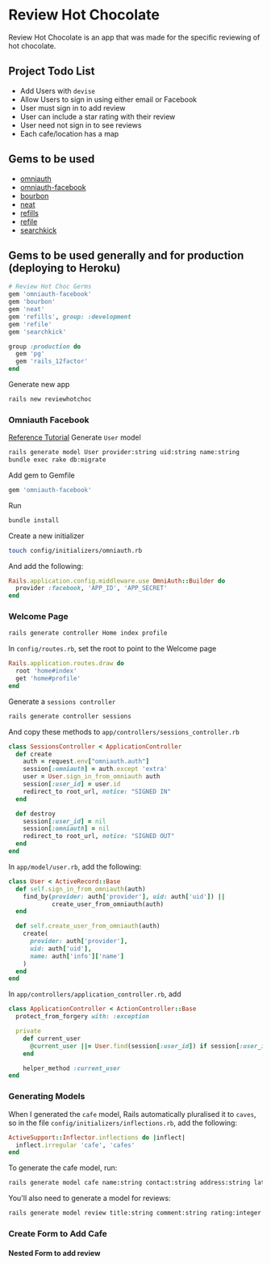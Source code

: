 # Review Hot Chocolate
Review Hot Chocolate is an app that was made for the specific reviewing of hot chocolate.

## Project Todo List
* Add Users with `devise`
* Allow Users to sign in using either email or Facebook
* User must sign in to add review
* User can include a star rating with their review
* User need not sign in to see reviews
* Each cafe/location has a map

## Gems to be used
* [omniauth](https://github.com/intridea/omniauth)
* [omniauth-facebook](https://github.com/plataformatec/devise/wiki/OmniAuth:-Overview)
* [bourbon](https://github.com/thoughtbot/bourbon)
* [neat](https://github.com/thoughtbot/neat)
* [refills](http://github.com/thoughtbot/refills)
* [refile](https://github.com/refile/refile)
* [searchkick](https://github.com/ankane/searchkick)

## Gems to be used generally and for production (deploying to Heroku)
```ruby
# Review Hot Choc Germs
gem 'omniauth-facebook'
gem 'bourbon'
gem 'neat'
gem 'refills', group: :development
gem 'refile'
gem 'searchkick'

group :production do
  gem 'pg'
  gem 'rails_12factor'
end
```

Generate new app
```zsh
rails new reviewhotchoc
```
### Omniauth Facebook
[Reference Tutorial](https://www.youtube.com/watch?v=11BInedaQSo&ab_channel=Stuk.io)
Generate `User` model
```zsh
rails generate model User provider:string uid:string name:string
bundle exec rake db:migrate
```

Add gem to Gemfile
```ruby
gem 'omniauth-facebook'
```

Run
```zsh
bundle install
```

Create a new initializer
```zsh
touch config/initializers/omniauth.rb
```

And add the following:
```ruby
Rails.application.config.middleware.use OmniAuth::Builder do
  provider :facebook, 'APP_ID', 'APP_SECRET'
end
```

### Welcome Page
```zsh
rails generate controller Home index profile
```

In `config/routes.rb`, set the root to point to the Welcome page
```ruby
Rails.application.routes.draw do
  root 'home#index'
  get 'home#profile'
end
```

Generate a `sessions controller`
```zsh
rails generate controller sessions 
```

And copy these methods to `app/controllers/sessions_controller.rb`
```ruby
class SessionsController < ApplicationController
  def create
    auth = request.env["omniauth.auth"]
    session[:omniauth] = auth.except 'extra'
    user = User.sign_in_from_omniauth auth
    session[:user_id] = user.id
    redirect_to root_url, notice: "SIGNED IN"
  end

  def destroy
    session[:user_id] = nil
    session[:omniauth] = nil
    redirect_to root_url, notice: "SIGNED OUT"
  end
end
```

In `app/model/user.rb`, add the following:
```ruby
class User < ActiveRecord::Base
  def self.sign_in_from_omniauth(auth)
    find_by(provider: auth['provider'], uid: auth['uid']) ||
            create_user_from_omniauth(auth)
  end

  def self.create_user_from_omniauth(auth)
    create(
      provider: auth['provider'],
      uid: auth['uid'],
      name: auth['info']['name']
    )
  end
end
```

In `app/controllers/application_controller.rb`, add
```ruby
class ApplicationController < ActionController::Base
  protect_from_forgery with: :exception

  private
    def current_user
      @current_user ||= User.find(session[:user_id]) if session[:user_id]
    end

    helper_method :current_user
end

```

### Generating Models
When I generated the `cafe` model, Rails automatically pluralised it to `caves`, so in the file `config/initializers/inflections.rb`, add the following:
```ruby
ActiveSupport::Inflector.inflections do |inflect|
  inflect.irregular 'cafe', 'cafes'
end
```

To generate the cafe model, run:
```zsh
rails generate model cafe name:string contact:string address:string lat:float lng:float user:references
```

You'll also need to generate a model for reviews:
```zsh
rails generate model review title:string comment:string rating:integer cafe:references user:references
```

### Create Form to Add Cafe 
#### Nested Form to add review